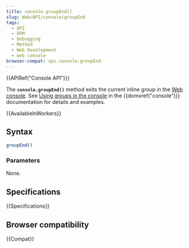 ```yaml
---
title: console.groupEnd()
slug: Web/API/console/groupEnd
tags:
  - API
  - DOM
  - Debugging
  - Method
  - Web Development
  - web console
browser-compat: api.console.groupEnd
---
```

{{APIRef("Console API")}}

The **`console.groupEnd()`** method exits the current inline group in the [Web
console](https://firefox-source-docs.mozilla.org/devtools-user/web_console/index.html). See [Using groups in the
console](/en-US/docs/Web/API/console#using_groups_in_the_console) in the {{domxref("console")}} documentation for details and examples.

{{AvailableInWorkers}}

## Syntax

```js
groupEnd()
```

### Parameters

None.

## Specifications

{{Specifications}}

## Browser compatibility

{{Compat}}

